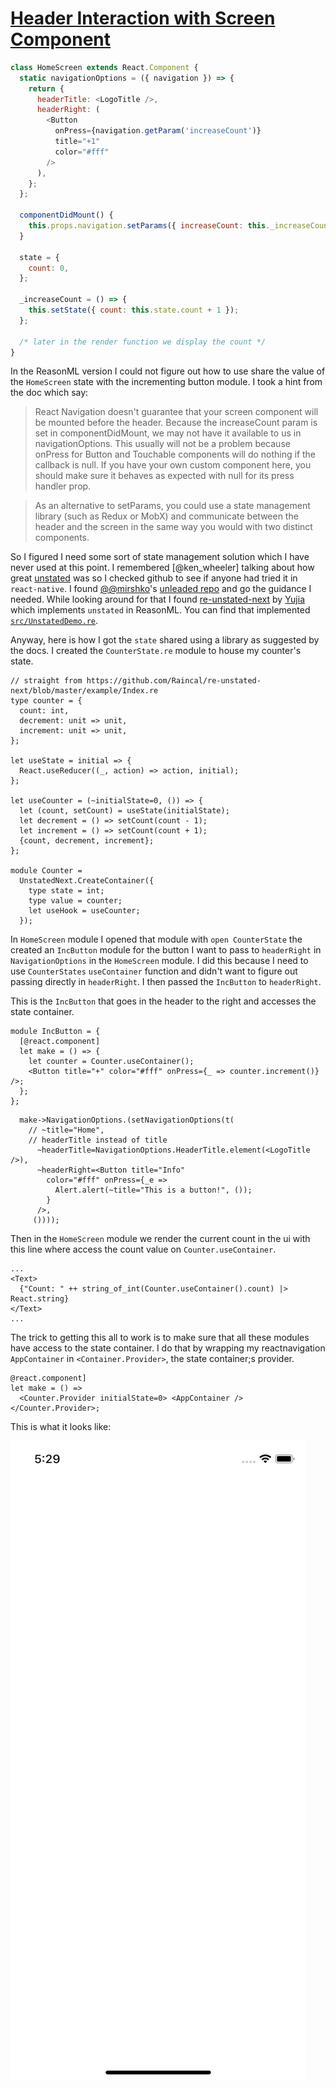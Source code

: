 # [Header Interaction with Screen Component](https://reactnavigation.org/docs/en/header-buttons.html#header-interaction-with-its-screen-component)

```js
class HomeScreen extends React.Component {
  static navigationOptions = ({ navigation }) => {
    return {
      headerTitle: <LogoTitle />,
      headerRight: (
        <Button
          onPress={navigation.getParam('increaseCount')}
          title="+1"
          color="#fff"
        />
      ),
    };
  };

  componentDidMount() {
    this.props.navigation.setParams({ increaseCount: this._increaseCount });
  }

  state = {
    count: 0,
  };

  _increaseCount = () => {
    this.setState({ count: this.state.count + 1 });
  };

  /* later in the render function we display the count */
}
```

In the ReasonML version I could not figure out how to use share the value of the `HomeScreen` state with the incrementing button module. I took a hint from the doc which say:

> React Navigation doesn't guarantee that your screen component will be mounted before the header. Because the increaseCount param is set in componentDidMount, we may not have it available to us in navigationOptions. This usually will not be a problem because onPress for Button and Touchable components will do nothing if the callback is null. If you have your own custom component here, you should make sure it behaves as expected with null for its press handler prop.

> As an alternative to setParams, you could use a state management library (such as Redux or MobX) and communicate between the header and the screen in the same way you would with two distinct components.

So I figured I need some sort of state management solution which I have never used at this point. I remembered [@ken_wheeler] talking about how great [unstated](https://github.com/jamiebuilds/unstated-next) was so I checked github to see if anyone had tried it in `react-native`. I found [@@mirshko](https://mobile.twitter.com/mirshko)'s [unleaded repo](https://github.com/mirshko/unleaded) and go the guidance I needed. While looking around for that I found [re-unstated-next](https://github.com/Raincal/re-unstated-next/blob/master/example/Index.re) by [Yujia](https://mobile.twitter.com/cyj228) which implements `unstated` in ReasonML. You can find that implemented [`src/UnstatedDemo.re`]("./src/UnstatedDemo.re").

Anyway, here is how I got the `state` shared using a library as suggested by the docs. I created the `CounterState.re` module to house my counter's state.

```reason
// straight from https://github.com/Raincal/re-unstated-next/blob/master/example/Index.re
type counter = {
  count: int,
  decrement: unit => unit,
  increment: unit => unit,
};

let useState = initial => {
  React.useReducer((_, action) => action, initial);
};

let useCounter = (~initialState=0, ()) => {
  let (count, setCount) = useState(initialState);
  let decrement = () => setCount(count - 1);
  let increment = () => setCount(count + 1);
  {count, decrement, increment};
};

module Counter =
  UnstatedNext.CreateContainer({
    type state = int;
    type value = counter;
    let useHook = useCounter;
  });
```

In `HomeScreen` module I opened that module with `open CounterState` the created an `IncButton` module for the button I want to pass to `headerRight` in `NavigationOptions` in the `HomeScreen` module. I did this because I need to use `CounterStates` `useContainer` function and didn't want to figure out passing directly in `headerRight`. I then passed the `IncButton` to `headerRight`.

This is the `IncButton` that goes in the header to the right and accesses the state container.

```reason
module IncButton = {
  [@react.component]
  let make = () => {
    let counter = Counter.useContainer();
    <Button title="+" color="#fff" onPress={_ => counter.increment()} />;
  };
};
```

```reason
  make->NavigationOptions.(setNavigationOptions(t(
    // ~title="Home",
    // headerTitle instead of title
      ~headerTitle=NavigationOptions.HeaderTitle.element(<LogoTitle />),
      ~headerRight=<Button title="Info"
        color="#fff" onPress={_e =>
          Alert.alert(~title="This is a button!", ());
        }
      />,
     ())));
```

Then in the `HomeScreen` module we render the current count in the ui with this line where access the count value on `Counter.useContainer`.

```reason
...
<Text>
  {"Count: " ++ string_of_int(Counter.useContainer().count) |> React.string}
</Text>
...
```

The trick to getting this all to work is to make sure that all these modules have access to the state container. I do that by wrapping my reactnavigation `AppContainer` in `<Container.Provider>`, the state container;s provider.

```reason
@react.component]
let make = () =>
  <Counter.Provider initialState=0> <AppContainer /> </Counter.Provider>;
```

This is what it looks like:

![header-button-screen-interaction](./header-button-interaction.gif)
